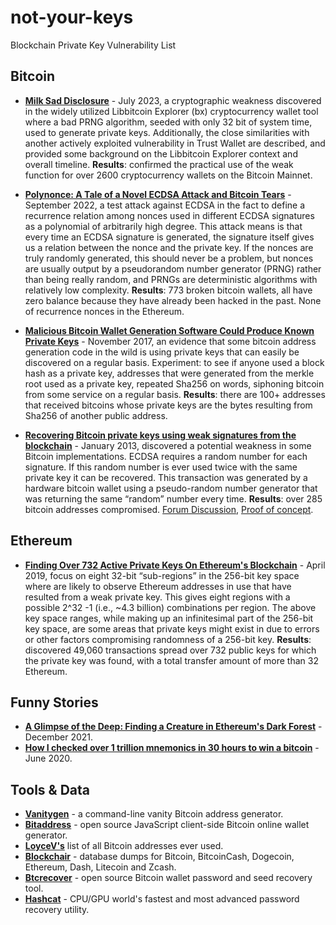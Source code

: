 # not-your-keys
Blockchain Private Key Vulnerability List

## Bitcoin

* **[Milk Sad Disclosure](https://milksad.info/disclosure.html)** - July 2023, a cryptographic weakness discovered in the widely utilized Libbitcoin Explorer (bx) cryptocurrency wallet tool where a bad PRNG algorithm, seeded with only 32 bit of system time, used to generate private keys. Additionally, the close similarities with another actively exploited vulnerability in Trust Wallet are described, and provided some background on the Libbitcoin Explorer context and overall timeline. **Results**: confirmed the practical use of the weak function for over 2600 cryptocurrency wallets on the Bitcoin Mainnet.

* **[Polynonce: A Tale of a Novel ECDSA Attack and Bitcoin Tears](https://research.kudelskisecurity.com/2023/03/06/polynonce-a-tale-of-a-novel-ecdsa-attack-and-bitcoin-tears/)** - September 2022, a test attack against ECDSA in the fact to define a recurrence relation among nonces used in different ECDSA signatures as a polynomial of arbitrarily high degree. This attack means is that every time an ECDSA signature is generated, the signature itself gives us a relation between the nonce and the private key. If the nonces are truly randomly generated, this should never be a problem, but nonces are usually output by a pseudorandom number generator (PRNG) rather than being really random, and PRNGs are deterministic algorithms with relatively low complexity. **Results**: 773 broken bitcoin wallets, all have zero balance because they have already been hacked in the past. None of recurrence nonces in the Ethereum.

* **[Malicious Bitcoin Wallet Generation Software Could Produce Known Private Keys](https://pastebin.com/jCDFcESz)** - November 2017, an evidence that some bitcoin address generation code in the wild is using private keys that can easily be discovered on a regular basis. Experiment: to see if anyone used a block hash as a private key, addresses that were generated from the merkle root used as a private key, repeated Sha256 on words, siphoning bitcoin from some service on a regular basis. **Results**: there are 100+ addresses that received bitcoins whose private keys are the bytes resulting from Sha256 of another public address.

* **[Recovering Bitcoin private keys using weak signatures from the blockchain](https://web.archive.org/web/20130314180507/http://www.nilsschneider.net/2013/01/28/recovering-bitcoin-private-keys.html)** - January 2013, discovered a potential weakness in some Bitcoin implementations. ECDSA requires a random number for each signature. If this random number is ever used twice with the same private key it can be recovered. This transaction was generated by a hardware bitcoin wallet using a pseudo-random number generator that was returning the same “random” number every time. **Results**: over 285 bitcoin addresses compromised. [Forum Discussion](https://bitcointalk.org/index.php?topic=581411.0), [Proof of concept](https://github.com/daedalus/bitcoin-recover-privkey).

## Ethereum

* **[Finding Over 732 Active Private Keys On Ethereum's Blockchain](https://www.ise.io/casestudies/ethercombing/)** - April 2019, focus on eight 32-bit “sub-regions” in the 256-bit key space where are likely to observe Ethereum addresses in use that have resulted from a weak private key. This gives eight regions with a possible 2^32 -1 (i.e., ~4.3 billion) combinations per region. The above key space ranges, while making up an infinitesimal part of the 256-bit key space, are some areas that private keys might exist in due to errors or other factors compromising randomness of a 256-bit key. **Results**: discovered 49,060 transactions spread over 732 public keys for which the private key was found, with a total transfer amount of more than 32 Ethereum.

## Funny Stories

* **[A Glimpse of the Deep: Finding a Creature in Ethereum's Dark Forest](https://www.bertcmiller.com/2021/12/28/glimpse_nonce_reuse.html)** - December 2021.
* **[How I checked over 1 trillion mnemonics in 30 hours to win a bitcoin](https://medium.com/@johncantrell97/how-i-checked-over-1-trillion-mnemonics-in-30-hours-to-win-a-bitcoin-635fe051a752)** - June 2020.


## Tools & Data

* **[Vanitygen](https://github.com/samr7/vanitygen)** - a command-line vanity Bitcoin address generator.
* **[Bitaddress](https://www.bitaddress.org)** - open source JavaScript client-side Bitcoin online wallet generator.
* **[LoyceV's](https://bitcointalk.org/index.php?topic=5265993.0)** list of all Bitcoin addresses ever used.
* **[Blockchair](https://blockchair.com/dumps)** - database dumps for Bitcoin, BitcoinCash, Dogecoin, Ethereum, Dash, Litecoin and Zcash.
* **[Btcrecover](https://github.com/gurnec/btcrecover)** - open source Bitcoin wallet password and seed recovery tool.
* **[Hashcat](https://github.com/hashcat/hashcat)** - CPU/GPU world's fastest and most advanced password recovery utility.
